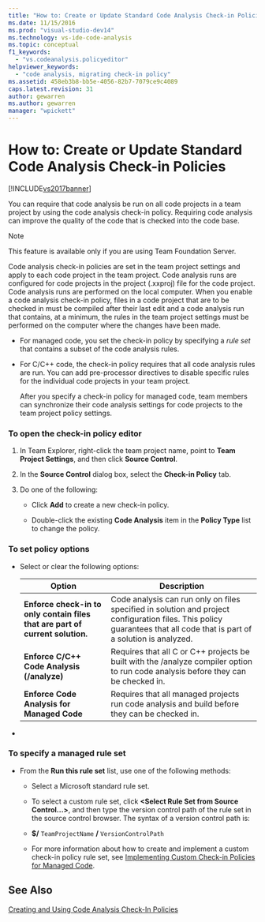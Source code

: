 ```yaml
---
title: "How to: Create or Update Standard Code Analysis Check-in Policies | Microsoft Docs"
ms.date: 11/15/2016
ms.prod: "visual-studio-dev14"
ms.technology: vs-ide-code-analysis
ms.topic: conceptual
f1_keywords: 
  - "vs.codeanalysis.policyeditor"
helpviewer_keywords: 
  - "code analysis, migrating check-in policy"
ms.assetid: 458eb3b8-bb5e-4056-82b7-7079ce9c4089
caps.latest.revision: 31
author: gewarren
ms.author: gewarren
manager: "wpickett"
---
```

# How to: Create or Update Standard Code Analysis Check-in Policies
[!INCLUDE[vs2017banner](../includes/vs2017banner.md)]

You can require that code analysis be run on all code projects in a team project by using the code analysis check-in policy. Requiring code analysis can improve the quality of the code that is checked into the code base.  
  
> [!NOTE]
>  This feature is available only if you are using Team Foundation Server.  
  
 Code analysis check-in policies are set in the team project settings and apply to each code project in the team project. Code analysis runs are configured for code projects in the project (.xxproj) file for the code project. Code analysis runs are performed on the local computer. When you enable a code analysis check-in policy, files in a code project that are to be checked in must be compiled after their last edit and a code analysis run that contains, at a minimum, the rules in the team project settings must be performed on the computer where the changes have been made.  
  
- For managed code, you set the check-in policy by specifying a *rule set* that contains a subset of the code analysis rules.  
  
- For C/C++ code, the check-in policy requires that all code analysis rules are run. You can add pre-processor directives to disable specific rules for the individual code projects in your team project.  
  
  After you specify a check-in policy for managed code, team members can synchronize their code analysis settings for code projects to the team project policy settings.  
  
### To open the check-in policy editor  
  
1. In Team Explorer, right-click the team project name, point to **Team Project Settings**, and then click **Source Control**.  
  
2. In the **Source Control** dialog box, select the **Check-in Policy** tab.  
  
3. Do one of the following:  
  
    -   Click **Add** to create a new check-in policy.  
  
    -   Double-click the existing **Code Analysis** item in the **Policy Type** list to change the policy.  
  
### To set policy options  
  
-   Select or clear the following options:  
  
    |Option|Description|  
    |------------|-----------------|  
    |**Enforce check-in to only contain files that are part of current solution.**|Code analysis can run only on files specified in solution and project configuration files. This policy guarantees that all code that is part of a solution is analyzed.|  
    |**Enforce C/C++ Code Analysis (/analyze)**|Requires that all C or C++ projects be built with the /analyze compiler option to run code analysis before they can be checked in.|  
    |**Enforce Code Analysis for Managed Code**|Requires that all managed projects run code analysis and build before they can be checked in.|  
  
-  
  
### To specify a managed rule set  
  
-   From the **Run this rule set** list, use one of the following methods:  
  
    -   Select a Microsoft standard rule set.  
  
    -   To select a custom rule set, click **\<Select Rule Set from Source Control...>**, and then type the version control path of the rule set in the source control browser. The syntax of a version control path is:  
  
    -   **$/** `TeamProjectName` **/** `VersionControlPath`  
  
    -   For more information about how to create and implement a custom check-in policy rule set, see [Implementing Custom Check-in Policies for Managed Code](../code-quality/implementing-custom-code-analysis-check-in-policies-for-managed-code.md).  
  
## See Also  
 [Creating and Using Code Analysis Check-In Policies](../code-quality/creating-and-using-code-analysis-check-in-policies.md)
